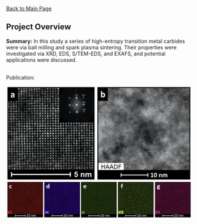 [Back to Main Page](/index)
## Project Overview

**Summary:** In this study a series of high-entropy transition metal carbides were via ball milling and spark plasma sintering. Their properties were investigated via XRD, EDS, S/TEM-EDS, and EXAFS, and potential applications were discussed. 
<br><br>

Publication:


<img src="images/he_thumbnail.png?raw=true"/>





